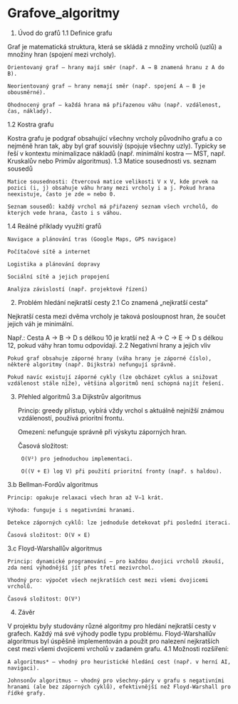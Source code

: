 # Grafove_algoritmy

1. Úvod do grafů
1.1 Definice grafu

Graf je matematická struktura, která se skládá z množiny vrcholů (uzlů) a množiny hran (spojení mezi vrcholy).

    Orientovaný graf – hrany mají směr (např. A → B znamená hranu z A do B).

    Neorientovaný graf – hrany nemají směr (např. spojení A — B je obousměrné).

    Ohodnocený graf – každá hrana má přiřazenou váhu (např. vzdálenost, čas, náklady).

1.2 Kostra grafu

Kostra grafu je podgraf obsahující všechny vrcholy původního grafu a co nejméně hran tak, aby byl graf souvislý (spojuje všechny uzly). Typicky se řeší v kontextu minimalizace nákladů (např. minimální kostra — MST, např. Kruskalův nebo Primův algoritmus).
1.3 Matice sousednosti vs. seznam sousedů

    Matice sousednosti: čtvercová matice velikosti V x V, kde prvek na pozici (i, j) obsahuje váhu hrany mezi vrcholy i a j. Pokud hrana neexistuje, často je zde ∞ nebo 0.

    Seznam sousedů: každý vrchol má přiřazený seznam všech vrcholů, do kterých vede hrana, často i s váhou.

1.4 Reálné příklady využití grafů

    Navigace a plánování tras (Google Maps, GPS navigace)

    Počítačové sítě a internet

    Logistika a plánování dopravy

    Sociální sítě a jejich propojení

    Analýza závislostí (např. projektové řízení)

2. Problém hledání nejkratší cesty
2.1 Co znamená „nejkratší cesta“

Nejkratší cesta mezi dvěma vrcholy je taková posloupnost hran, že součet jejich váh je minimální.

Např.: Cesta A → B → D s délkou 10 je kratší než A → C → E → D s délkou 12, pokud váhy hran tomu odpovídají.
2.2 Negativní hrany a jejich vliv

    Pokud graf obsahuje záporné hrany (váha hrany je záporné číslo), některé algoritmy (např. Dijkstra) nefungují správně.

    Pokud navíc existují záporné cykly (lze obcházet cyklus a snižovat vzdálenost stále níže), většina algoritmů není schopná najít řešení.

3. Přehled algoritmů
3.a Dijkstrův algoritmus

    Princip: greedy přístup, vybírá vždy vrchol s aktuálně nejnižší známou vzdáleností, používá prioritní frontu.

    Omezení: nefunguje správně při výskytu záporných hran.

    Časová složitost:

        O(V²) pro jednoduchou implementaci.

        O((V + E) log V) při použití prioritní fronty (např. s haldou).

3.b Bellman-Fordův algoritmus

    Princip: opakuje relaxaci všech hran až V−1 krát.

    Výhoda: funguje i s negativními hranami.

    Detekce záporných cyklů: lze jednoduše detekovat při poslední iteraci.

    Časová složitost: O(V × E)

3.c Floyd-Warshallův algoritmus

    Princip: dynamické programování — pro každou dvojici vrcholů zkouší, zda není výhodnější jít přes třetí mezivrchol.

    Vhodný pro: výpočet všech nejkratších cest mezi všemi dvojicemi vrcholů.

    Časová složitost: O(V³)
    
4. Závěr

V projektu byly studovány různé algoritmy pro hledání nejkratší cesty v grafech. Každý má své výhody podle typu problému. Floyd-Warshallův algoritmus byl úspěšně implementován a použit pro nalezení nejkratších cest mezi všemi dvojicemi vrcholů v zadaném grafu.
4.1 Možnosti rozšíření:

    A algoritmus* — vhodný pro heuristické hledání cest (např. v herní AI, navigaci).

    Johnsonův algoritmus — vhodný pro všechny-páry v grafu s negativními hranami (ale bez záporných cyklů), efektivnější než Floyd-Warshall pro řídké grafy.

